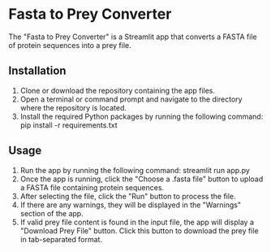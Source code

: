 # Fasta to Prey Converter
The "Fasta to Prey Converter" is a Streamlit app that converts a FASTA file of protein sequences into a prey file.

## Installation
1) Clone or download the repository containing the app files.
2) Open a terminal or command prompt and navigate to the directory where the repository is located.
3) Install the required Python packages by running the following command: pip install -r requirements.txt

## Usage
1) Run the app by running the following command: streamlit run app.py
2) Once the app is running, click the "Choose a .fasta file" button to upload a FASTA file containing protein sequences.
3) After selecting the file, click the "Run" button to process the file.
4) If there are any warnings, they will be displayed in the "Warnings" section of the app.
5) If valid prey file content is found in the input file, the app will display a "Download Prey File" button. Click this button to download the prey file in tab-separated format.

